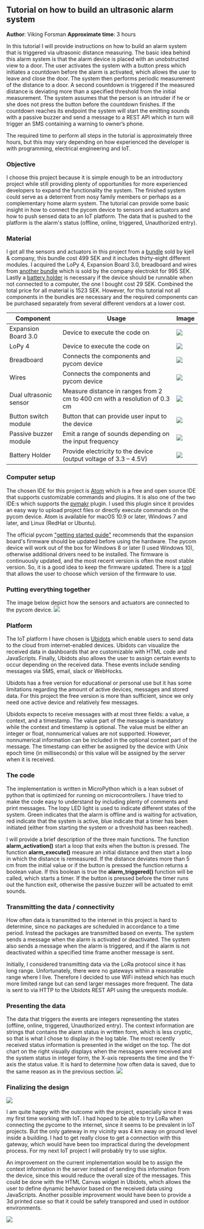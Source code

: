 ## Tutorial on how to build an ultrasonic alarm system
**Author**: Viking Forsman
**Approximate time**: 3 hours

In this tutorial I will provide instructions on how to build an alarm system that is triggered via ultrasonic distance measuring. The basic idea behind this alarm system is that the alarm device is placed with an unobstructed view to a door. The user activates the system with a button press which initiates a countdown before the alarm is activated, which allows the user to leave and close the door. The system then performs periodic measurement of the distance to a door. A second countdown is triggered if the measured distance is deviating more than a specified threshold from the initial measurement. The system assumes that the person is an intruder if he or she does not press the button before the countdown finishes. If the countdown reaches its endpoint the system will start the emitting sounds with a passive buzzer and send a message to a REST API which in turn will trigger an SMS containing a warning to owner’s phone.

The required time to perform all steps in the tutorial is approximately three hours, but this may vary depending on how experienced the developer is with programming, electrical engineering and IoT.


### Objective
I choose this project because it is simple enough to be an introductory project while still providing plenty of opportunities for more experienced developers to expand the functionality the system. The finished system could serve as a deterrent from nosy family members or perhaps as a complementary home alarm system. The tutorial can provide some basic insight in how to connect the pycom device to sensors and actuators and how to push sensed data to an IoT platform. The data that is pushed to the platform is the alarm's status (offline, online, triggered, Unauthorized entry).


### Material
I got all the sensors and actuators in this project from a [bundle](https://www.kjell.com/se/produkter/el-verktyg/arduino/moduler/playknowlogy-stora-modul-paketet-for-arduino-p87291) sold by kjell & company, this bundle cost 499 SEK and it includes thirty-eight different modules. I acquired the LoPy 4, Expansion Board 3.0, breadboard and wires from [another bundle](https://www.electrokit.com/produkt/lnu-1dt305-tillampad-iot-lopy4-and-sensors-bundle/) which is sold by the company electrokit for 995 SEK. Lastly a [battery holder](https://www.electrokit.com/produkt/batterihallare-3xaaa-med-strombrytare-och-jst-kontakt) is necessary if the device should be runnable when not connected to a computer, the one I bought cost 29 SEK. Combined the total price for all material is 1523 SEK. However, for this tutorial not all components in the bundles are necessary and the required components can be purchased separately from several different vendors at a lower cost.


| Component | Usage | Image |
| -------- | -------- | -------- |
| Expansion Board 3.0 | Device to execute the code  on | ![](https://i.imgur.com/RqpGnTr.png) |
| LoPy 4 | Device to execute the code  on | ![](https://i.imgur.com/q7cKIk6.png) |
| Breadboard | Connects the components and pycom device | ![](https://i.imgur.com/sCYmmS4.png) |
| Wires | Connects the components and pycom device | ![](https://i.imgur.com/D1vRFit.png) |
| Dual ultrasonic sensor | Measure distance in ranges from 2 cm to 400 cm with a resolution of 0.3 cm | ![](https://i.imgur.com/T5v1pNT.png) |
| Button switch module | Button that can provide user input to the device | ![](https://i.imgur.com/wvj35Xc.png) |
| Passive buzzer module | Emit a range of sounds depending on the input frequency | ![](https://i.imgur.com/uWnW09x.png) |
| Battery Holder | Provide electricity to the device (output voltage of 3.3 – 4.5V) | ![](https://i.imgur.com/TDcgaDk.png) |


### Computer setup
The chosen IDE for this project is [Atom](https://atom.io/) which is a free and open source IDE that supports customizable commands and plugins. It is also one of the two IDE:s which supports the [pymakr](https://atom.io/packages/pymakr) plugin. I used this plugin since it provides an easy way to upload project files or directly execute commands on the pycom device. Atom is available for macOS 10.9 or later, Windows 7 and later, and Linux (RedHat or Ubuntu). 

The official pycom ["getting started guide"](https://docs.pycom.io/gettingstarted/) recommends that the expansion board's firmware should be updated before using the hardware. The pycom device will work out of the box for Windows 8 or later (I used Windows 10), otherwise additional drivers need to be installed. The firmware is continuously updated, and the most recent version is often the most stable version.  So, it is a good idea to keep the firmware updated. There is a [tool](https://software.pycom.io/findupgrade?product=pycom-firmware-updater&type=all&platform=win32&redirect=true) that allows the user to choose which version of the firmware to use.

### Putting everything together
The image below depict how the sensors and actuators are connected to the pycom device. 
![](https://i.imgur.com/PGMbEXA.png)


### Platform
The IoT platform I have chosen is [Ubidots](https://www.ubidots.com/) which enable users to send data to the cloud from internet-enabled devices. Ubidots can visualize the received data in dashboards that are customizable with HTML code and JavaScripts. Finally, Ubidots also allows the user to assign certain events to occur depending on the received data. These events include sending messages via SMS, email, slack or WebHocks.

Ubidots has a free version for educational or personal use but it has some limitations regarding the amount of active devices, messages and stored data. For this project the free version is more than sufficient, since we only need one active device and relatively few messages. 

Ubidots expects to receive messages with at most three fields: a value, a context, and a timestamp. The value part of the message is mandatory while the context and timestamp is optional. The value must be either an integer or float, nonnumerical values are not supported. However, nonnumerical information can be included in the optional context part of the message.  The timestamp can either be assigned by the device with Unix epoch time (in milliseconds) or this value will be assigned by the server when it is received.


### The code
The implementation is written in MicroPython which is a lean subset of python that is optimized for running on microcontrollers. I have tried to make the code easy to understand by including plenty of comments and print messages. The lopy LED light is used to indicate different states of the system. Green indicates that the alarm is offline and is waiting for activation, red indicate that the system is active, blue indicate that a timer has been initiated (either from starting the system or a threshold has been reached).

I will provide a brief description of the three main functions. The function **alarm_activation()** start a loop that exits when the button is pressed. The function **alarm_execute()** measure an initial distance and then start a loop in which the distance is remeasured. If the distance deviates more than 5 cm from the initial value or if the button is pressed the function returns a boolean value. If this boolean is true the **alarm_triggered()** function will be called, which starts a timer. If the button is pressed before the timer runs out the function exit, otherwise the passive buzzer will be actuated to emit sounds.


### Transmitting the data / connectivity
How often data is transmitted to the internet in this project is hard to determine, since no packages are scheduled in accordance to a time period. Instead the packages are transmitted based on events. The system sends a message when the alarm is activated or deactivated. The system also sends a message when the alarm is triggered, and if the alarm is not deactivated within a specified time frame another message is sent.

Initially, I considered transmitting data via the LoRa protocol since it has long range. Unfortunately, there were no gateways within a reasonable range where I live. Therefore I decided to use WiFi instead which has much more limited range but can send larger messages more frequent. The data is sent to via HTTP to the Ubidots REST API using the urequests module. 


### Presenting the data
The data that triggers the events are integers representing the states (offline, online, triggered, Unauthorized entry). The context information are strings that contains the alarm status in written form, which is less cryptic, so that is what I chose to display in the log table. The most recently received status information is presented in the widget on the top. The dot chart on the right visually displays when the messages were received and the system status in integer form, the X-axis represents the time and the Y-axis the status value. It is hard to determine how often data is saved, due to the same reason as in the previous section. 
![](https://i.imgur.com/CQbXJ5C.png)



### Finalizing the design
![](https://i.imgur.com/tJT0zHL.jpg)


I am quite happy with the outcome with the project, especially since it was my first time working with IoT. I had hoped to be able to try LoRa when connecting the pycome to the internet, since it seems to be prevalent in IoT projects. But the only gateway in my vicinity was 4 km away on ground level inside a building. I had to get really close to get a connection with this gateway, which would have been too impractical during the development process. For my next IoT project I will probably try to use sigfox.

An improvement on the current implementation would be to assign the context information in the server instead of sending this information from the device, since this would reduce the overall size of the messages. This could be done with the HTML Canvas widget in Ubidots, which allows the user to define dynamic behavior based on the received data using JavaScripts. Another possible improvement would have been to provide a 3d printed case so that it could be safely transpored and used in outdoor environments.

![](https://i.imgur.com/R6UxSMu.jpg)
